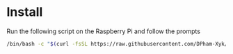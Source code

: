 # Install

Run the following script on the Raspberry Pi and follow the prompts

```bash
/bin/bash -c "$(curl -fsSL https://raw.githubusercontent.com/DPham-Xyk/teleport-node-installer/HEAD/install-teleport-node.sh)"
```

